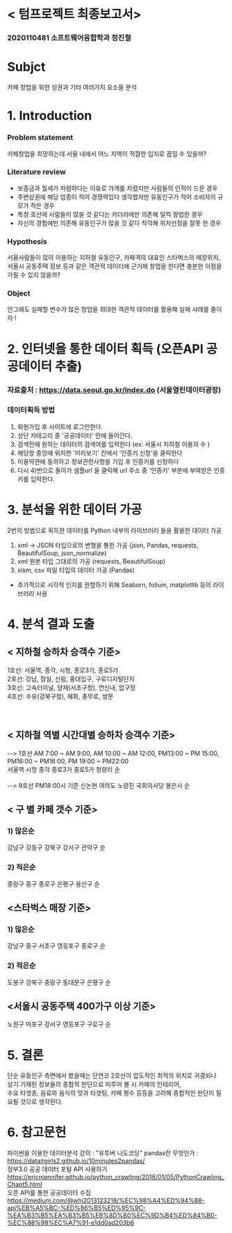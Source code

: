 # < 텀프로젝트 최종보고서>

### 2020110481 소프트웨어융합학과 정진철

# Subjct
카페 창업을 위한 상권과 기타 여러가지 요소들 분석

# 1. Introduction 

### Problem statement
카페창업을 희망하는데 서울 내에서 어느 지역이 적절한 입지로 꼽힐 수 있을까?

### Literature review
- 보증금과 월세가 저렴하다는 이유로 가게를 차렸지만 사람들의 인적이 드문 경우 
- 주변상권에 해당 업종이 적어 경쟁력있다 생각했지만 유동인구가 적어 소비자의 규모가 적은 경우 
- 특정 호선에 사람들이 많을 것 같다는 카더라에만 의존해 덜컥 창업한 경우 
- 자신의 경험에만 의존해 유동인구가 많을 것 같다 착각해 위치선정을 잘못 한 경우

### Hypothesis 
서울사람들이 많이 이용하는 지하철 유동인구, 카페격의 대표인 스타벅스의 매장위치, 서울시 공동주택 정보 등과 같은 객관적 데이터에 근거해 창업을 한다면 충분한 이점을 가질 수 있지 않을까?

### Object 
안그래도 실패할 변수가 많은 창업을 최대한 객관적 데이터를 활용해 실패 사례를 줄이자 !


# 2. 인터넷을 통한 데이터 획득 (오픈API 공공데이터 추출)


### 자료출처 : https://data.seoul.go.kr/index.do (서울열린데이터광장)

### 데이터획득 방법
1) 회원가입 후 사이트에 로그인한다.
2) 상단 카테고리 중 '공공데이터' 란에 들어간다.
3) 검색란에 원하는 데이터의 검색어를 입력한다 (ex: 서울시 지하철 이용자 수 ) 
4) 해당창 중앙에 위치한 '미리보기' 칸에서 '인증키 신청'을 클릭한다
5) 이용약관에 동의하고 정보관련사항을 기입 후 인증키를 신청하다
6) 다시 4)번으로 돌아가 샘플url 을 클릭해 url 주소 중 '인증키' 부분에 부여받은 인증키를 입력한다.


# 3. 분석을 위한 데이터 가공

2번의 방법으로 획득한 데이터를 Python 내부의 라이브러리 들을 활용한 데이터 가공

1)  xml -> JSON 타입으로의 변형을 통한 가공 (json, Pandas, requests, BeautifulSoup, json_normalize)
2)  xml 원본 타입 그대로의 가공 (requests, BeautifulSoup) 
3)  xlsm, csv 파일 타입의 데이터 가공 (Pandas)

+ 추가적으로 시각적 인지를 원할하기 위해 Seaborn, folium, matplotlib 등의 라이브러리 사용


# 4. 분석 결과 도출

## < 지하철 승하차 승객수 기준> <br>
1호선: 서울역, 종각, 시청, 종로3가, 종로5가 <br>
2호선: 강남, 잠실, 신림, 홍대입구, 구로디지털단지 <br>
3호선: 고속터미널, 양재(서초구청), 연신내, 압구정 <br>
4호선: 수유(강북구청), 혜화, 충무로, 쌍문 <br>
<br>
<br>
## < 지하철 역별 시간대별 승하차 승객수 기준> <br>
--> 1호선
AM 7:00 ~ AM 9:00, AM 10:00 ~ AM 12:00, PM13:00 ~ PM 15:00, PM16:00 ~ PM18:00, PM 19:00 ~ PM22:00 <br>
서울역 시청 종각 종로3가 종로5가 청량리 순 <br>
<br>
--> 9호선
PM18:00시 기준 
신논현 여의도 노량진 국회의사당 봉은사 순 


## < 구 별 카페 갯수 기준> 
### 1) 많은순
강남구 강동구 강북구 강서구 관악구 순 
### 2) 적은순
중랑구 중구 종로구 은평구 용산구 순


## <스타벅스 매장 기준>
### 1) 많은순
강남구 중구 서초구 영등포구 종로구 순
### 2) 적은순
도봉구 강북구 중랑구 동대문구 은평구 순
## <서울시 공동주택 400가구 이상 기준>
노원구 마포구 강서구 영등포구 구로구 순 



# 5. 결론

단순 유동인구 측면에서 봤을때는 단연코 2호선이 압도적인 최적의 위치로 귀결되나 <br> 상기 기재된 정보들의 종합적 판단으로 미루어 볼 시 카페의 인테리어, <br>수요 타겟층, 음료와 음식의 맛과 타겟팅, 카페 평수 등등을 고려해 종합적인 판단이 필요될 것으로 생각된다.


# 6. 참고문헌

파이썬을 이용한 데이터분석 강의 : "유투버 나도코딩"
pandas란 무엇인가 : https://dataitgirls2.github.io/10minutes2pandas/ <br>
정부3.0 공공 데이터 포털 API 사용하기
https://ericnjennifer.github.io/python_crawling/2018/01/05/PythonCrawling_Chapt5.html<br>
오픈 API를 통한 공공데이터 수집
https://medium.com/@whj2013123218/%EC%98%A4%ED%94%88-api%EB%A5%BC-%ED%86%B5%ED%95%9C-%EA%B3%B5%EA%B3%B5%EB%8D%B0%EC%9D%B4%ED%84%B0-%EC%88%98%EC%A7%91-e1dd0ad203b6<br>



